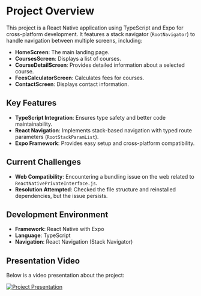 # Project Overview  

This project is a React Native application using TypeScript and Expo for cross-platform development. It features a stack navigator (`RootNavigator`) to handle navigation between multiple screens, including:  
- **HomeScreen**: The main landing page.  
- **CoursesScreen**: Displays a list of courses.  
- **CourseDetailScreen**: Provides detailed information about a selected course.  
- **FeesCalculatorScreen**: Calculates fees for courses.  
- **ContactScreen**: Displays contact information.  

## Key Features  
- **TypeScript Integration**: Ensures type safety and better code maintainability.  
- **React Navigation**: Implements stack-based navigation with typed route parameters (`RootStackParamList`).  
- **Expo Framework**: Provides easy setup and cross-platform compatibility.  

## Current Challenges  
- **Web Compatibility**: Encountering a bundling issue on the web related to `ReactNativePrivateInterface.js`.  
- **Resolution Attempted**: Checked the file structure and reinstalled dependencies, but the issue persists.  

## Development Environment  
- **Framework**: React Native with Expo  
- **Language**: TypeScript  
- **Navigation**: React Navigation (Stack Navigator)  

## Presentation Video  
Below is a video presentation about the project:  

[![Project Presentation]()](ST1045605_CHRISTOPHER_VAN_HATTUM_XHAW_POE_PRESENTATION.mp4 "ST1045605_CHRISTOPHER_VAN_HATTUM_XHAW_POE_PRESENTATION")
